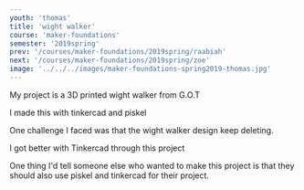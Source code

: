 ```yaml
---
youth: 'thomas'
title: 'wight walker'
course: 'maker-foundations'
semester: '2019spring'
prev: '/courses/maker-foundations/2019spring/raabiah'
next: '/courses/maker-foundations/2019spring/zoe'
image: '../../../images/maker-foundations-spring2019-thomas.jpg'
---
```


My project is a 3D printed wight walker from G.O.T 

I made this with tinkercad and piskel

One challenge I faced was that the wight walker design keep deleting. 

I got better with Tinkercad through this project  

One thing I'd tell someone else who wanted to make this project is that they should also use piskel and tinkercad for their project.

